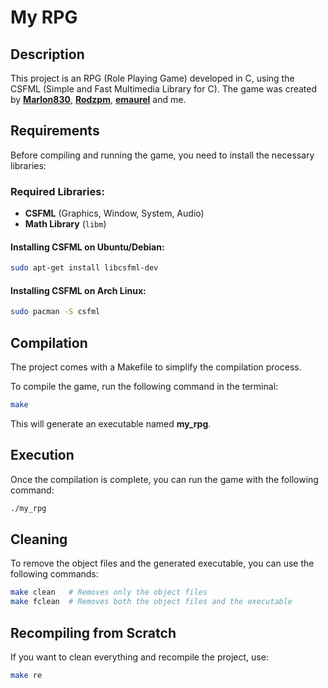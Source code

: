 # My RPG

## Description
This project is an RPG (Role Playing Game) developed in C, using the CSFML (Simple and Fast Multimedia Library for C). The game was created by **[Marlon830](https://github.com/Marlon830)**, **[Rodzpm](https://github.com/Rodzpm)**, **[emaurel](https://github.com/emaurel)** and me.

## Requirements

Before compiling and running the game, you need to install the necessary libraries:

### Required Libraries:
- **CSFML** (Graphics, Window, System, Audio)
- **Math Library** (`libm`)

#### Installing CSFML on Ubuntu/Debian:
```bash
sudo apt-get install libcsfml-dev
```

#### Installing CSFML on Arch Linux:
```bash
sudo pacman -S csfml
```

## Compilation

The project comes with a Makefile to simplify the compilation process.

To compile the game, run the following command in the terminal:
```bash
make
```

This will generate an executable named **my_rpg**.

## Execution

Once the compilation is complete, you can run the game with the following command:
```bash
./my_rpg
```

## Cleaning

To remove the object files and the generated executable, you can use the following commands:
```bash
make clean   # Removes only the object files
make fclean  # Removes both the object files and the executable
```

## Recompiling from Scratch

If you want to clean everything and recompile the project, use:
```bash
make re
```
